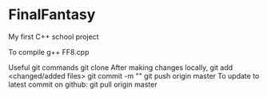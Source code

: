 # FinalFantasy
My first C++ school project

To compile
  g++ FF8.cpp
  
Useful git commands
  git clone <url>
  After making changes locally,
    git add <changed/added files>
    git commit -m "<short commit message>"
    git push origin master
  To update to latest commit on github:
    git pull origin master

